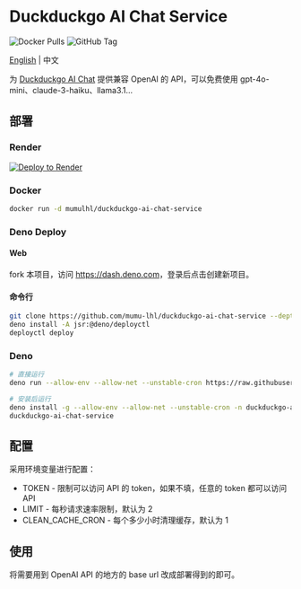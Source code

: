 # Duckduckgo AI Chat Service

![Docker Pulls](https://img.shields.io/docker/pulls/mumulhl/duckduckgo-ai-chat-service)
![GitHub Tag](https://img.shields.io/github/v/tag/mumu-lhl/duckduckgo-ai-chat-service)

[English](./README.md) | 中文

为 [Duckduckgo AI Chat](https://duckduckgo.com/aichat) 提供兼容 OpenAI 的 API，可以免费使用 gpt-4o-mini、claude-3-haiku、llama3.1...

## 部署

### Render

[![Deploy to Render](https://render.com/images/deploy-to-render-button.svg)](https://render.com/deploy?repo=https://github.com/mumu-lhl/duckduckgo-ai-chat-service)

### Docker

```sh
docker run -d mumulhl/duckduckgo-ai-chat-service
```

### Deno Deploy

#### Web

fork 本项目，访问 <https://dash.deno.com>，登录后点击创建新项目。

#### 命令行

```sh
git clone https://github.com/mumu-lhl/duckduckgo-ai-chat-service --depth 1
deno install -A jsr:@deno/deployctl
deployctl deploy
```

### Deno

```sh
# 直接运行
deno run --allow-env --allow-net --unstable-cron https://raw.githubusercontent.com/mumu-lhl/duckduckgo-ai-chat-service/main/main.ts

# 安装后运行
deno install -g --allow-env --allow-net --unstable-cron -n duckduckgo-ai-chat-service https://raw.githubusercontent.com/mumu-lhl/duckduckgo-ai-chat-service/main/main.ts
duckduckgo-ai-chat-service
```

## 配置

采用环境变量进行配置：

* TOKEN - 限制可以访问 API 的 token，如果不填，任意的 token 都可以访问 API
* LIMIT - 每秒请求速率限制，默认为 2
* CLEAN_CACHE_CRON - 每个多少小时清理缓存，默认为 1

## 使用

将需要用到 OpenAI API 的地方的 base url 改成部署得到的即可。
